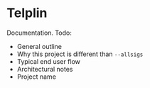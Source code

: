 # Telplin

Documentation.
Todo:

- General outline
- Why this project is different than `--allsigs`
- Typical end user flow
- Architectural notes
- Project name